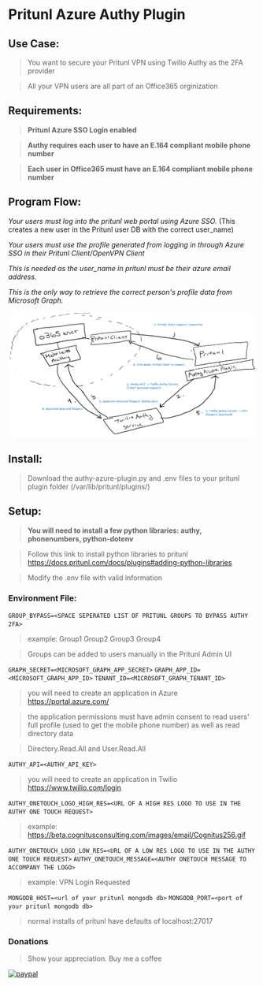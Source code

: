 # Pritunl Azure Authy Plugin

## Use Case:
> You want to secure your Pritunl VPN using Twilio Authy as the 2FA provider

> All your VPN users are all part of an Office365 orginization

## Requirements:

> **Pritunl Azure SSO Login enabled**

> **Authy requires each user to have an E.164 compliant mobile phone number**

> **Each user in Office365 must have an E.164 compliant mobile phone number**

## Program Flow:

*Your users must log into the pritunl web portal using Azure SSO.* (This creates a new user in the Pritunl user DB with the correct user_name)

*Your users must use the profile generated from logging in through Azure SSO in their Pritunl Client/OpenVPN Client*

*This is needed as the user_name in pritunl must be their azure email address.* 

*This is the only way to retrieve the correct person's profile data from Microsoft Graph.*

![Program Flow](./pritunl-authy-azure-plugin.png)

## Install:

> Download the authy-azure-plugin.py and .env files to your pritunl plugin folder (/var/lib/pritunl/plugins/)

## Setup:


> **You will need to install a few python libraries: authy, phonenumbers, python-dotenv**

> Follow this link to install python libraries to pritunl https://docs.pritunl.com/docs/plugins#adding-python-libraries

> Modify the .env file with valid information

### Environment File:

`GROUP_BYPASS=<SPACE SEPERATED LIST OF PRITUNL GROUPS TO BYPASS AUTHY 2FA>`
> example: Group1 Group2 Group3 Group4

> Groups can be added to users manually in the Pritunl Admin UI

`GRAPH_SECRET=<MICROSOFT_GRAPH_APP_SECRET>`
`GRAPH_APP_ID=<MICROSOFT_GRAPH_APP_ID>`
`TENANT_ID=<MICROSOFT_GRAPH_TENANT_ID>`
> you will need to create an application in Azure https://portal.azure.com/ 

> the application permissions must have admin consent to read users' full profile (used to get the mobile phone number) as well as read directory data 

> Directory.Read.All and User.Read.All


`AUTHY_API=<AUTHY_API_KEY>`
> you will need to create an application in Twilio https://www.twilio.com/login

`AUTHY_ONETOUCH_LOGO_HIGH_RES=<URL OF A HIGH RES LOGO TO USE IN THE AUTHY ONE TOUCH REQUEST>`
> example: https://beta.cognitusconsulting.com/images/email/Cognitus256.gif  

`AUTHY_ONETOUCH_LOGO_LOW_RES=<URL OF A LOW RES LOGO TO USE IN THE AUTHY ONE TOUCH REQUEST>`
`AUTHY_ONETOUCH_MESSAGE=<AUTHY ONETOUCH MESSAGE TO ACCOMPANY THE LOGO>`
> example: VPN Login Requested

`MONGODB_HOST=<url of your pritunl mongodb db>`
`MONGODB_PORT=<port of your pritunl mongodb db>`
> normal installs of pritunl have defaults of localhost:27017


### Donations

> Show your appreciation. Buy me a coffee

[![paypal](https://www.paypalobjects.com/en_US/i/btn/btn_donateCC_LG.gif)](https://paypal.me/xeonpowder21)
